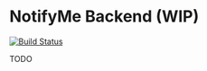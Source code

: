 NotifyMe Backend (WIP)
===============

[![Build Status](https://travis-ci.org/GEverding/NotifyMe-server.png?branch=master)](https://travis-ci.org/GEverding/NotifyMe-server)

TODO
